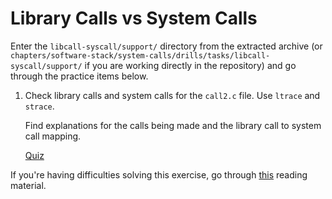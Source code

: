 # Library Calls vs System Calls

Enter the `libcall-syscall/support/` directory from the extracted archive (or `chapters/software-stack/system-calls/drills/tasks/libcall-syscall/support/` if you are working directly in the repository) and go through the practice items below.

1. Check library calls and system calls for the `call2.c` file.
   Use `ltrace` and `strace`.

   Find explanations for the calls being made and the library call to system call mapping.

   [Quiz](../../questions/libcall-syscall.md)

If you're having difficulties solving this exercise, go through [this](../../../reading/libcall-syscall.md) reading material.

